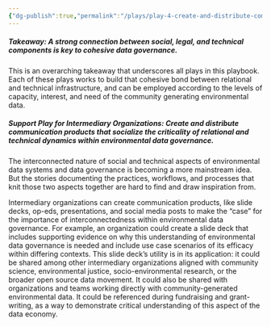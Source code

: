 ```yaml
---
{"dg-publish":true,"permalink":"/plays/play-4-create-and-distribute-communication-products-that-socialize-the-criticality-of-relational-and-technical-dynamics-within-environmental-data-governance/"}
---
```


##### **Takeaway: A strong connection between social, legal, and technical components is key to cohesive data governance.**
This is an overarching takeaway that underscores all plays in this playbook. Each of these plays works to build that cohesive bond between relational and technical infrastructure, and can be employed according to the levels of capacity, interest, and need of the community generating environmental data. 


##### **Support Play for Intermediary Organizations: Create and distribute communication products that socialize the criticality of relational and technical dynamics within environmental data governance.** 
The interconnected nature of social and technical aspects of environmental data systems and data governance is becoming a more mainstream idea. But the stories documenting the practices, workflows, and processes that knit those two aspects together are hard to find and draw inspiration from. 

Intermediary organizations can create communication products, like slide decks, op-eds, presentations, and social media posts to make the “case” for the importance of interconnectedness within environmental data governance. For example, an organization could create a slide deck that includes supporting evidence on why this understanding of environmental data governance is needed and include use case scenarios of its efficacy within differing contexts. This slide deck’s utility is in its application: it could be shared among other intermediary organizations aligned with community science, environmental justice, socio-environmental research, or the broader open source data movement. It could also be shared with organizations and teams working directly with community-generated environmental data. It could be referenced during fundraising and grant-writing, as a way to demonstrate critical understanding of this aspect of the data economy.

